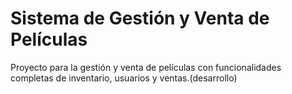 # Sistema de Gestión y Venta de Películas
Proyecto para la gestión y venta de películas con funcionalidades completas de inventario, usuarios y ventas.(desarrollo)

